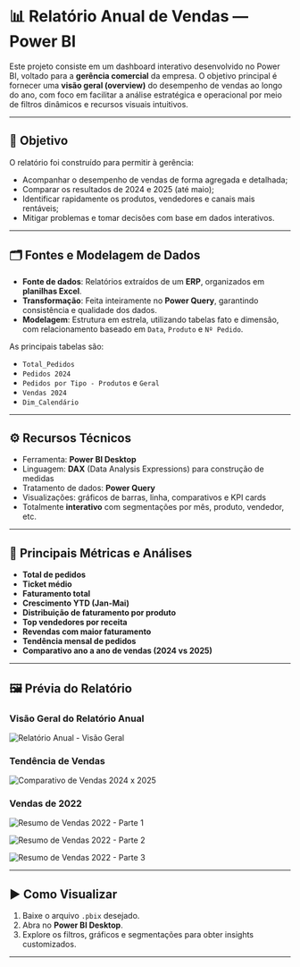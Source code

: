 # 📊 Relatório Anual de Vendas — Power BI

Este projeto consiste em um dashboard interativo desenvolvido no Power BI, voltado para a **gerência comercial** da empresa. O objetivo principal é fornecer uma **visão geral (overview)** do desempenho de vendas ao longo do ano, com foco em facilitar a análise estratégica e operacional por meio de filtros dinâmicos e recursos visuais intuitivos.

---

## 🧭 Objetivo

O relatório foi construído para permitir à gerência:

- Acompanhar o desempenho de vendas de forma agregada e detalhada;
- Comparar os resultados de 2024 e 2025 (até maio);
- Identificar rapidamente os produtos, vendedores e canais mais rentáveis;
- Mitigar problemas e tomar decisões com base em dados interativos.

---

## 🗂️ Fontes e Modelagem de Dados

- **Fonte de dados**: Relatórios extraídos de um **ERP**, organizados em **planilhas Excel**.
- **Transformação**: Feita inteiramente no **Power Query**, garantindo consistência e qualidade dos dados.
- **Modelagem**: Estrutura em estrela, utilizando tabelas fato e dimensão, com relacionamento baseado em `Data`, `Produto` e `Nº Pedido`.

As principais tabelas são:
- `Total_Pedidos`
- `Pedidos 2024`
- `Pedidos por Tipo - Produtos` e `Geral`
- `Vendas 2024`
- `Dim_Calendário`

---

## ⚙️ Recursos Técnicos

- Ferramenta: **Power BI Desktop**
- Linguagem: **DAX** (Data Analysis Expressions) para construção de medidas
- Tratamento de dados: **Power Query**
- Visualizações: gráficos de barras, linha, comparativos e KPI cards
- Totalmente **interativo** com segmentações por mês, produto, vendedor, etc.

---

## 📌 Principais Métricas e Análises

- **Total de pedidos**
- **Ticket médio**
- **Faturamento total**
- **Crescimento YTD (Jan-Mai)**
- **Distribuição de faturamento por produto**
- **Top vendedores por receita**
- **Revendas com maior faturamento**
- **Tendência mensal de pedidos**
- **Comparativo ano a ano de vendas (2024 vs 2025)**

---

## 🖼️ Prévia do Relatório

### Visão Geral do Relatório Anual

![Relatório Anual - Visão Geral](./Imagem-Relatório_Anual_1.png)

### Tendência de Vendas

![Comparativo de Vendas 2024 x 2025](./Imagem-Relatório_Anual_2.png)

### Vendas de 2022

![Resumo de Vendas 2022 - Parte 1](./Imagem-Vendas_2022_1.png)

![Resumo de Vendas 2022 - Parte 2](./Imagem-Vendas_2022_2.png)

![Resumo de Vendas 2022 - Parte 3](./Imagem-Vendas_2022_3.png)

---

## ▶️ Como Visualizar

1. Baixe o arquivo `.pbix` desejado.
2. Abra no **Power BI Desktop**.
3. Explore os filtros, gráficos e segmentações para obter insights customizados.

---

